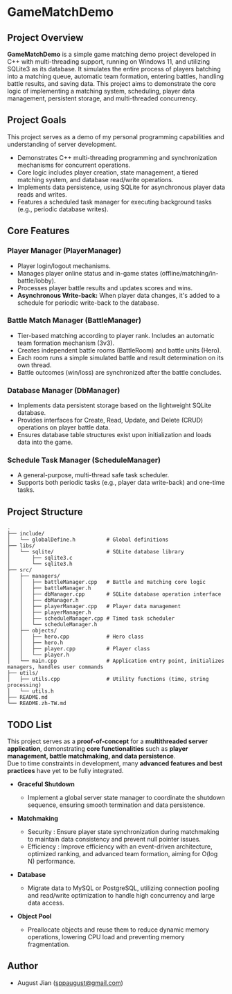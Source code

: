 # GameMatchDemo

## Project Overview

**GameMatchDemo** is a simple game matching demo project developed in C++ with multi-threading support, running on Windows 11, and utilizing SQLite3 as its database.
It simulates the entire process of players batching into a matching queue, automatic team formation, entering battles, handling battle results, and saving data.
This project aims to demonstrate the core logic of implementing a matching system, scheduling, player data management, persistent storage, and multi-threaded concurrency.

## Project Goals

This project serves as a demo of my personal programming capabilities and understanding of server development.
* Demonstrates C++ multi-threading programming and synchronization mechanisms for concurrent operations.
* Core logic includes player creation, state management, a tiered matching system, and database read/write operations.
* Implements data persistence, using SQLite for asynchronous player data reads and writes.
* Features a scheduled task manager for executing background tasks (e.g., periodic database writes).

## Core Features

### Player Manager (PlayerManager)
* Player login/logout mechanisms.
* Manages player online status and in-game states (offline/matching/in-battle/lobby).
* Processes player battle results and updates scores and wins.
* **Asynchronous Write-back:** When player data changes, it's added to a schedule for periodic write-back to the database.

### Battle Match Manager (BattleManager)
* Tier-based matching according to player rank. Includes an automatic team formation mechanism (3v3).
* Creates independent battle rooms (BattleRoom) and battle units (Hero).
* Each room runs a simple simulated battle and result determination on its own thread.
* Battle outcomes (win/loss) are synchronized after the battle concludes.

### Database Manager (DbManager)
* Implements data persistent storage based on the lightweight SQLite database.
* Provides interfaces for Create, Read, Update, and Delete (CRUD) operations on player battle data.
* Ensures database table structures exist upon initialization and loads data into the game.

### Schedule Task Manager (ScheduleManager)
* A general-purpose, multi-thread safe task scheduler.
* Supports both periodic tasks (e.g., player data write-back) and one-time tasks.

## Project Structure
```
.
├── include/
│   └── globalDefine.h          # Global definitions
├── libs/
│   └── sqlite/                 # SQLite database library
│       ├── sqlite3.c
│       └── sqlite3.h
├── src/
│   ├── managers/
│   │   ├── battleManager.cpp   # Battle and matching core logic
│   │   ├── battleManager.h
│   │   ├── dbManager.cpp       # SQLite database operation interface
│   │   ├── dbManager.h
│   │   ├── playerManager.cpp   # Player data management
│   │   ├── playerManager.h
│   │   ├── scheduleManager.cpp # Timed task scheduler
│   │   └── scheduleManager.h
│   ├── objects/
│   │   ├── hero.cpp            # Hero class
│   │   ├── hero.h
│   │   ├── player.cpp          # Player class
│   │   └── player.h
│   └── main.cpp                # Application entry point, initializes managers, handles user commands
├── utils/
│   ├── utils.cpp               # Utility functions (time, string processing)
│   └── utils.h
├── README.md
└── README.zh-TW.md
```
## TODO List

This project serves as a **proof-of-concept** for a **multithreaded server application**, demonstrating **core functionalities** such as **player management, battle matchmaking, and data persistence**.  
Due to time constraints in development, many **advanced features and best practices** have yet to be fully integrated.  

  * **Graceful Shutdown**

    - Implement a global server state manager to coordinate the shutdown sequence, ensuring smooth termination and data persistence.</details>

  * **Matchmaking**

    - Security : Ensure player state synchronization during matchmaking to maintain data consistency and prevent null pointer issues.
    - Efficiency : Improve efficiency with an event-driven architecture, optimized ranking, and advanced team formation, aiming for O(log N) performance.

  * **Database**

    - Migrate data to MySQL or PostgreSQL, utilizing connection pooling and read/write optimization to handle high concurrency and large data access.</details>

  * **Object Pool**

    - Preallocate objects and reuse them to reduce dynamic memory operations, lowering CPU load and preventing memory fragmentation.</details>

## Author

* August Jian (sppaugust@gmail.com)